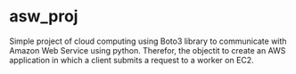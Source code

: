# asw_proj
Simple project of cloud computing using Boto3 library to communicate with Amazon Web Service using python. Therefor, the objectit to create an AWS application in which a client submits a request to a worker on EC2.
